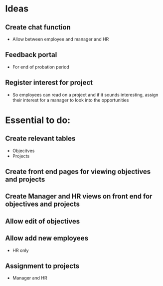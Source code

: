 # Ideas
## Create chat function
- Allow between employee and manager and HR

## Feedback portal
- For end of probation period

## Register interest for project
- So employees can read on a project and if it sounds interesting, assign their interest for a manager to look into the opportunities

# Essential to do:
## Create relevant tables
- Objecitves
- Projects

## Create front end pages for viewing objectives and projects

## Create Manager and HR views on front end for objectives and projects

## Allow edit of objectives

## Allow add new employees
- HR only

## Assignment to projects
- Manager and HR
